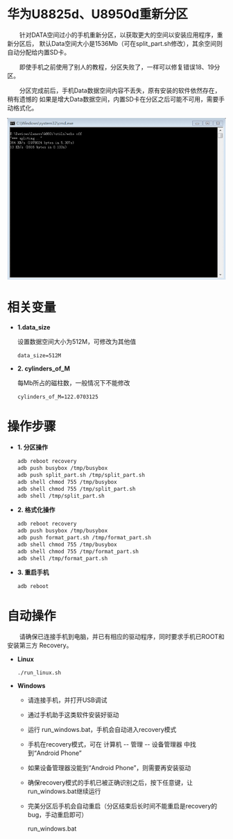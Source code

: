 华为U8825d、U8950d重新分区
========
　　针对DATA空间过小的手机重新分区，以获取更大的空间以安装应用程序，重新分区后，
默认Data空间大小是1536Mb（可在split_part.sh修改），其余空间则自动分配给内置SD卡。

　　即使手机之前使用了别人的教程，分区失败了，一样可以修复错误18、19分区。

　　分区完成前后，手机Data数据空间内容不丢失，原有安装的软件依然存在，稍有遗憾的
如果是增大Data数据空间，内置SD卡在分区之后可能不可用，需要手动格式化。

![screenshot.gif](https://github.com/scue/huawei_split_partition/raw/shots/shots/windows.gif)

相关变量
========
*   **1.data_size**

    设置数据空间大小为512M，可修改为其他值

        data_size=512M

*   **2. cylinders_of_M**
    
    每Mb所占的磁柱数，一般情况下不能修改

        cylinders_of_M=122.0703125

操作步骤
========
*   **1. 分区操作**

        adb reboot recovery
        adb push busybox /tmp/busybox
        adb push split_part.sh /tmp/split_part.sh
        adb shell chmod 755 /tmp/busybox
        adb shell chmod 755 /tmp/split_part.sh
        adb shell /tmp/split_part.sh

*   **2. 格式化操作**

        adb reboot recovery
        adb push busybox /tmp/busybox
        adb push format_part.sh /tmp/format_part.sh
        adb shell chmod 755 /tmp/busybox
        adb shell chmod 755 /tmp/format_part.sh
        adb shell /tmp/format_part.sh

*   **3. 重启手机**

        adb reboot

自动操作
========

　　请确保已连接手机到电脑，并已有相应的驱动程序，同时要求手机已ROOT和安装第三方
Recovery。

*   **Linux**

        ./run_linux.sh

*   **Windows**

    +   请连接手机，并打开USB调试
    +   通过手机助手这类软件安装好驱动
    +   运行 run_windows.bat，手机会自动进入recovery模式
    +   手机在recovery模式，可在 计算机 -- 管理 -- 设备管理器 中找到“Android Phone”
    +   如果设备管理器没能到“Android Phone”，则需要再安装驱动
    +   确保recovery模式的手机已被正确识别之后，按下任意键，让run_windows.bat继续运行
    +   完美分区后手机会自动重启（分区结束后长时间不能重启是recovery的bug，手动重启即可）

        run_windows.bat

